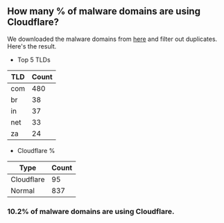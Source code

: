 ## How many % of malware domains are using Cloudflare?


We downloaded the malware domains from [here](https://urlhaus.abuse.ch) and filter out duplicates.
Here's the result.


[//]: # (start replacement)


- Top 5 TLDs

| TLD | Count |
| --- | --- |
| com | 480 |
| br | 38 |
| in | 37 |
| net | 33 |
| za | 24 |


- Cloudflare %

| Type | Count |
| --- | --- |
| Cloudflare | 95 |
| Normal | 837 |


### 10.2% of malware domains are using Cloudflare.